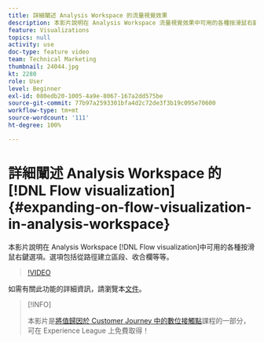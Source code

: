 ```yaml
---
title: 詳細闡述 Analysis Workspace 的流量視覺效果
description: 本影片說明在 Analysis Workspace 流量視覺效果中可用的各種按滑鼠右鍵選項。選項包括從路徑建立區段、收合欄等等。
feature: Visualizations
topics: null
activity: use
doc-type: feature video
team: Technical Marketing
thumbnail: 24044.jpg
kt: 2280
role: User
level: Beginner
exl-id: 080edb20-1005-4a9e-8067-167a2dd575be
source-git-commit: 77b97a2593301bfa4d2c72de3f3b19c095e70600
workflow-type: tm+mt
source-wordcount: '111'
ht-degree: 100%

---
```


# 詳細闡述 Analysis Workspace 的[!DNL Flow visualization] {#expanding-on-flow-visualization-in-analysis-workspace}

本影片說明在 Analysis Workspace [!DNL Flow visualization]中可用的各種按滑鼠右鍵選項。選項包括從路徑建立區段、收合欄等等。

>[!VIDEO](https://video.tv.adobe.com/v/24044/?quality=12)

如需有關此功能的詳細資訊，請瀏覽本[文件](https://experienceleague.adobe.com/docs/analytics/analyze/analysis-workspace/visualizations/flow/flow.html?lang=zh-Hant#analysis-workspace)。

>[!INFO]
>
> 本影片是[將值歸因於 Customer Journey 中的數位接觸點](https://experienceleague.adobe.com/?recommended=Analytics-U-1-2020.2)課程的一部分，可在 Experience League 上免費取得！
